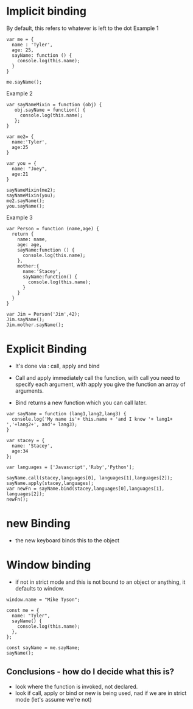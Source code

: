 # Implicit binding 
By default, this refers to whatever is left to the dot 
Example 1 

```
var me = {
  name : 'Tyler',
  age: 25,
  sayName: function () {
    console.log(this.name);
  }
}

me.sayName();
```

Example 2 
```
var sayNameMixin = function (obj) {
   obj.sayName = function() {
     console.log(this.name);
   };
}

var me2= {
  name:'Tyler',
  age:25
}

var you = {
  name: "Joey",
  age:21
}

sayNameMixin(me2);
sayNameMixin(you);
me2.sayName();
you.sayName();
```


Example 3 
```
var Person = function (name,age) {
  return {
    name: name,
    age: age,
    sayName:function () {
      console.log(this.name);
    },
    mother:{
      name:'Stacey',
      sayName:function() {
        console.log(this.name);
      }
    }
  }
}

var Jim = Person('Jim',42);
Jim.sayName();
Jim.mother.sayName();

```

# Explicit Binding
- It's done via : call, apply and bind 

- Call and apply immediately call the function, with call you need to specify each argument, with apply you give the function an array of arguments. 
- Bind returns a new function which you  can call later.
```
var sayName = function (lang1,lang2,lang3) {
  console.log('My name is'+ this.name + 'and I know '+ lang1+ ','+lang2+', and'+ lang3);
}

var stacey = {
  name: 'Stacey',
  age:34
};

var languages = ['Javascript','Ruby','Python'];

sayName.call(stacey,languages[0], languages[1],languages[2]);
sayName.apply(stacey,languages);
var newFn = sayName.bind(stacey,languages[0],languages[1], languages[2]);
newFn();
```

# new Binding
- the new keyboard binds this to the object 




# Window binding 
- if not in strict mode and this is not bound to an object or anything, it defaults to window.


```
window.name = "Mike Tyson";

const me = {
  name: "Tyler",
  sayName() {
    console.log(this.name);
  },
};

const sayName = me.sayName;
sayName();
```

## Conclusions - how do I decide what this is? 
- look where the function is invoked, not declared.
- look if  call, apply or bind or new is being used, nad if we are in strict mode (let's assume we're not)